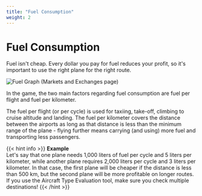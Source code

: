 ```yaml
---
title: "Fuel Consumption"
weight: 2
---
```


# Fuel Consumption
      
Fuel isn't cheap. Every dollar you pay for fuel reduces your profit, so it's important to use the right plane for the right route.

![Fuel Graph (Markets and Exchanges page)](fuel_01.png "Fuel Graph")

In the game, the two main factors regarding fuel consumption are fuel per flight and fuel per kilometer.

The fuel per flight (or per cycle) is used for taxiing, take-off, climbing to cruise altitude and landing. The fuel per kilometer covers the distance between the airports as long as that distance is less than the minimum range of the plane - flying further means carrying (and using) more fuel and transporting less passengers.

{{< hint info >}}
**Example**  
Let's say that one plane needs 1,000 liters of fuel per cycle and 5 liters per kilometer, while another plane requires 2,000 liters per cycle and 3 liters per kilometer. In that case, the first plane will be cheaper if the distance is less than 500 km, but the second plane will be more profitable on longer routes. If you use the Aircraft Type Evaluation tool, make sure you check multiple destinations!
{{< /hint >}}

